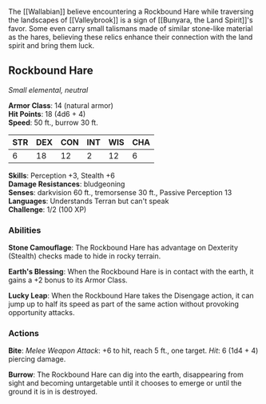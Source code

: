 The [[Wallabian]] believe encountering a Rockbound Hare while traversing the landscapes of [[Valleybrook]] is a sign of [[Bunyara, the Land Spirit]]'s favor. Some even carry small talismans made of similar stone-like material as the hares, believing these relics enhance their connection with the land spirit and bring them luck.

## Rockbound Hare

_Small elemental, neutral_

**Armor Class**: 14 (natural armor)  
**Hit Points**: 18 (4d6 + 4)  
**Speed**: 50 ft., burrow 30 ft.

|STR|DEX|CON|INT|WIS|CHA|
|---|---|---|---|---|---|
|6|18|12|2|12|6|

**Skills**: Perception +3, Stealth +6  
**Damage Resistances**: bludgeoning  
**Senses**: darkvision 60 ft., tremorsense 30 ft., Passive Perception 13  
**Languages**: Understands Terran but can't speak  
**Challenge**: 1/2 (100 XP)

### Abilities

**Stone Camouflage**: The Rockbound Hare has advantage on Dexterity (Stealth) checks made to hide in rocky terrain.

**Earth's Blessing**: When the Rockbound Hare is in contact with the earth, it gains a +2 bonus to its Armor Class.

**Lucky Leap**: When the Rockbound Hare takes the Disengage action, it can jump up to half its speed as part of the same action without provoking opportunity attacks.

### Actions

**Bite**: _Melee Weapon Attack_: +6 to hit, reach 5 ft., one target. _Hit_: 6 (1d4 + 4) piercing damage.

**Burrow**: The Rockbound Hare can dig into the earth, disappearing from sight and becoming untargetable until it chooses to emerge or until the ground it is in is destroyed.
